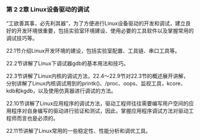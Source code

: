 ### 第 2 2章 Linux设备驱动的调试

“工欲善其事，必先利其器”，为了方便进行Linux设备驱动的开发和调试，建立良好的开发环境很重要，包括实验室环境建设、使用必要的工具软件以及掌握常用的调试技巧等。

22.1节介绍Linux开发环境的建设，包括实验室配置、工具链、串口工具等。

22.2节讲解了Linux下调试器gdb的基本用法和技巧。

22.3节讲解了Linux内核的调试方法，22.4～22.9节对22.3节的概述展开讲解，分别讲解了Linux内核调试用到的printk()、/proc、oops、监视工具，kcore、kdb和kgdb，以及使用仿真器进行调试的方法。

22.10节讲解了Linux应用程序的调试方法，驱动工程师往往需要编写用户空间的应用程序对自身编写的驱动进行验证和测试，因此，掌握应用程序调试方法对驱动工程师而言也是必须的。

22.11节讲解了Linux常用的一些稳定性、性能分析和调优工具。



